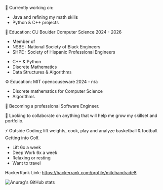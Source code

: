 
 🔭 Currently working on:
  - Java and refining my math skills
  - Python & C++ projects

 🦬 Education: CU Boulder Computer Science 2024 - 2026
 * Member of
 * NSBE : National Society of Black Engineers
 * SHPE : Society of Hispanic Professional Engineers
 - C++ & Python
 - Discrete Mathematics
 - Data Structures & Algorithms

 ⚙️ Education: MIT opencouseware 2024 - n/a
 - Discrete mathematics for Computer Science
 - Algorithms
 
 🌱 Becoming a professional Software Engineer.
 
 👯 Looking to collaborate on anything that will help me grow my skillset and portfolio.

 ⚡ Outside Coding; lift weights, cook, play and analyze basketball & football. Getting into Golf. 
  - Lift 6x a week
  - Deep Work 6x a week
  - Relaxing or resting
  - Want to travel

HackerRank Link:
https://hackerrank.com/profile/mitchandrade8

![Anurag's GitHub stats](https://github-readme-stats.vercel.app/api?username=mitchandrade8&show_icons=true&theme=radical)
 
 <!--
- 🤔 I’m looking for help with ...
- 💬 Ask me about ...
- 📫 How to reach me: ...
- 😄 Pronouns: ...
-
-->


 <!--
✅ Tracking my coding habits



[![GitHub Streak](https://streak-stats.demolab.com?user=mitchandrade8&card_width=600&dates=EBEBEB&background=45%2C383535%2C3D0A4F&fire=D295EB&stroke=D295EB&ring=D295EB&currStreakNum=BF3EEB&currStreakLabel=EB29EB&sideNums=BF3EEB&sideLabels=EB29EB)](https://git.io/streak-stats)

✅ Tracking my rank




[![Mitch's github stats](https://github-readme-stats.vercel.app/api?username=mitchandrade8)](https://github.com/anuraghazra/github-readme-stats)









✅ Languages
















![Top Langs](https://github-readme-stats.vercel.app/api/top-langs/?username=mitchandrade8&size_weight=0.5&count_weight=0.5)
-->
